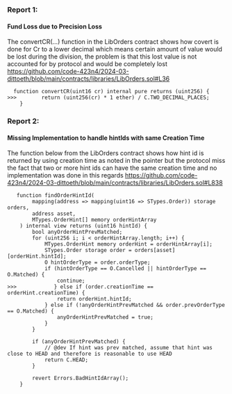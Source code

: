 ### Report 1:
#### Fund Loss due to Precision Loss
The convertCR(...) function in the LibOrders contract shows how covert is done for Cr to a lower decimal which means certain amount of value would be lost during the division, the problem is that this lost value is not accounted for by protocol and would be completely lost
https://github.com/code-423n4/2024-03-dittoeth/blob/main/contracts/libraries/LibOrders.sol#L36
```solidity
  function convertCR(uint16 cr) internal pure returns (uint256) {
>>>        return (uint256(cr) * 1 ether) / C.TWO_DECIMAL_PLACES;
    }
```
###  Report 2:
#### Missing Implementation to handle hintIds with same Creation Time
The function below from the LibOrders contract shows how hint id is returned by using creation time as noted in the pointer but the protocol miss the fact that two or more hint ids can have the same creation time and no implementation was done in this regards
https://github.com/code-423n4/2024-03-dittoeth/blob/main/contracts/libraries/LibOrders.sol#L838
```solidity
   function findOrderHintId(
        mapping(address => mapping(uint16 => STypes.Order)) storage orders,
        address asset,
        MTypes.OrderHint[] memory orderHintArray
    ) internal view returns (uint16 hintId) {
        bool anyOrderHintPrevMatched;
        for (uint256 i; i < orderHintArray.length; i++) {
            MTypes.OrderHint memory orderHint = orderHintArray[i];
            STypes.Order storage order = orders[asset][orderHint.hintId];
            O hintOrderType = order.orderType;
            if (hintOrderType == O.Cancelled || hintOrderType == O.Matched) {
                continue;
>>>            } else if (order.creationTime == orderHint.creationTime) {
                return orderHint.hintId;
            } else if (!anyOrderHintPrevMatched && order.prevOrderType == O.Matched) {
                anyOrderHintPrevMatched = true;
            }
        }

        if (anyOrderHintPrevMatched) {
            // @dev If hint was prev matched, assume that hint was close to HEAD and therefore is reasonable to use HEAD
            return C.HEAD;
        }

        revert Errors.BadHintIdArray();
    }
```